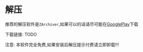 # 解压

推荐的解压软件是`ZArchiver`,如果可以的话请尽可能在[GooglePlay](https://play.google.com/store/apps/details?id=ru.zdevs.zarchiver)下载

下载链接: TODO

注意: 
本软件完全免费,如果安装后解压提示付费请立即卸载!!!
